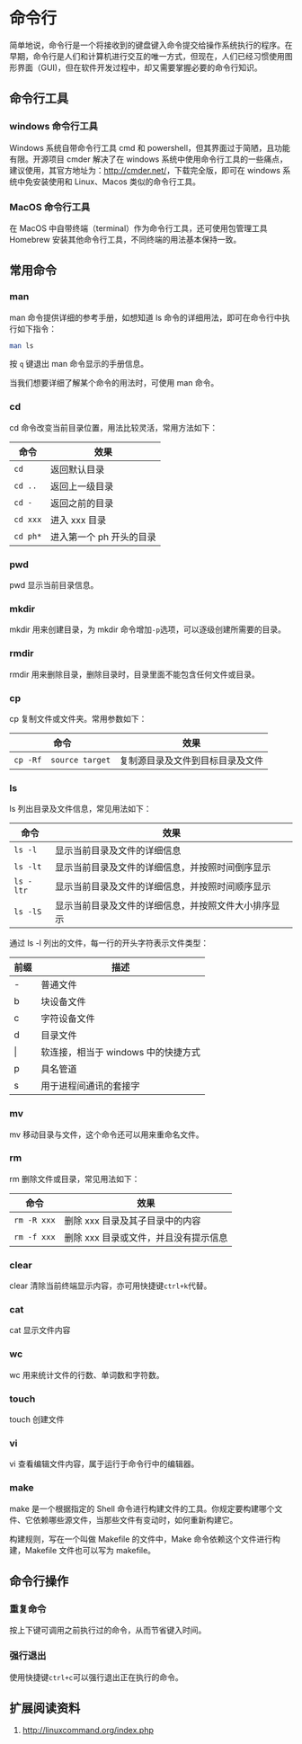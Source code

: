 # 命令行

简单地说，命令行是一个将接收到的键盘键入命令提交给操作系统执行的程序。在早期，命令行是人们和计算机进行交互的唯一方式，但现在，人们已经习惯使用图形界面（GUI)，但在软件开发过程中，却又需要掌握必要的命令行知识。

## 命令行工具

### windows 命令行工具

Windows 系统自带命令行工具 cmd 和 powershell，但其界面过于简陋，且功能有限。开源项目 cmder 解决了在 windows 系统中使用命令行工具的一些痛点，建议使用，其官方地址为：<http://cmder.net/>，下载完全版，即可在 windows 系统中免安装使用和 Linux、Macos 类似的命令行工具。

### MacOS 命令行工具

在 MacOS 中自带终端（terminal）作为命令行工具，还可使用包管理工具 Homebrew 安装其他命令行工具，不同终端的用法基本保持一致。

## 常用命令

### man

man 命令提供详细的参考手册，如想知道 ls 命令的详细用法，即可在命令行中执行如下指令：

```bash
man ls
```

按 `q` 键退出 man 命令显示的手册信息。

当我们想要详细了解某个命令的用法时，可使用 man 命令。

### cd

cd 命令改变当前目录位置，用法比较灵活，常用方法如下：

|   命令   |           效果           |
| -------- | ------------------------ |
| `cd`     | 返回默认目录             |
| `cd ..`  | 返回上一级目录           |
| `cd -`   | 返回之前的目录           |
| `cd xxx` | 进入 xxx 目录            |
| `cd ph*` | 进入第一个 ph 开头的目录 |

### pwd

pwd 显示当前目录信息。

### mkdir

mkdir 用来创建目录，为 mkdir 命令增加`-p`选项，可以逐级创建所需要的目录。

### rmdir

rmdir 用来删除目录，删除目录时，目录里面不能包含任何文件或目录。

### cp

cp 复制文件或文件夹。常用参数如下：

|          命令           |               效果               |
| ----------------------- | -------------------------------- |
| `cp -Rf  source target` | 复制源目录及文件到目标目录及文件 |

### ls

ls 列出目录及文件信息，常见用法如下：

|   命令    |                         效果                         |
| --------- | ---------------------------------------------------- |
| `ls -l`   | 显示当前目录及文件的详细信息                         |
| `ls -lt`  | 显示当前目录及文件的详细信息，并按照时间倒序显示     |
| `ls -ltr` | 显示当前目录及文件的详细信息，并按照时间顺序显示     |
| `ls -lS`  | 显示当前目录及文件的详细信息，并按照文件大小排序显示 |

通过 ls -l 列出的文件，每一行的开头字符表示文件类型：

|  前缀  |                描述                 |
| ------ | ----------------------------------- |
| \-     | 普通文件                            |
| b      | 块设备文件                          |
| c      | 字符设备文件                        |
| d      | 目录文件                            |
| &#124; | 软连接，相当于 windows 中的快捷方式 |
| p      | 具名管道                            |
| s      | 用于进程间通讯的套接字              |

### mv

mv 移动目录与文件，这个命令还可以用来重命名文件。

### rm

rm 删除文件或目录，常见用法如下：

|    命令     |                 效果                  |
| ----------- | ------------------------------------- |
| `rm -R xxx` | 删除 xxx 目录及其子目录中的内容       |
| `rm -f xxx` | 删除 xxx 目录或文件，并且没有提示信息 |

### clear

clear 清除当前终端显示内容，亦可用快捷键`ctrl+k`代替。

### cat

cat 显示文件内容

### wc

wc 用来统计文件的行数、单词数和字符数。

### touch

touch 创建文件

### vi

vi 查看编辑文件内容，属于运行于命令行中的编辑器。

### make

make 是一个根据指定的 Shell 命令进行构建文件的工具。你规定要构建哪个文件、它依赖哪些源文件，当那些文件有变动时，如何重新构建它。

构建规则，写在一个叫做 Makefile 的文件中，Make 命令依赖这个文件进行构建，Makefile 文件也可以写为 makefile。

## 命令行操作

### 重复命令

按上下键可调用之前执行过的命令，从而节省键入时间。

### 强行退出

使用快捷键`ctrl+c`可以强行退出正在执行的命令。

## 扩展阅读资料

1. <http://linuxcommand.org/index.php>
